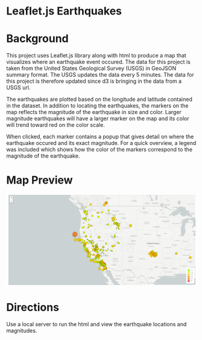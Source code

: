 # Leaflet.js Earthquakes

# Background
This project uses Leaflet.js library along with html to produce a map that visualizes where an earthquake event occured. The data for this project is taken from the United States Geological Survey (USGS) in GeoJSON summary format.  The USGS updates the data every 5 minutes.  The data for this project is therefore updated since d3 is bringing in the data from a USGS url.  

The earthquakes are plotted based on the longitude and latitude contained in the dataset.  In addition to locating the earthquakes, the markers on the map reflects the magnitude of the earthquake in size and color.  Larger magnitude earthquakes will have a larger marker on the map and its color will trend toward red on the color scale.  

When clicked, each marker contains a popup that gives detail on where the earthquake occured and its exact magnitude.  For a quick overview, a legend was included which shows how the color of the markers correspond to the magnitude of the earthquake.  

# Map Preview
![](images/earthquake.PNG)

# Directions
Use a local server to run the html and view the earthquake locations and magnitudes.
